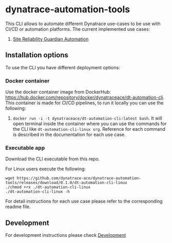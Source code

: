 # dynatrace-automation-tools

This CLI allows to automate different Dynatrace use-cases to be use with CI/CD or automation platforms. The current implemented use cases:

1. [Site Reliability Guardian Automation](docs/SRGAutomation.md)

## Installation options

To use the CLI you have different deployment options:

### Docker container

Use the docker container image from DockerHub: https://hub.docker.com/repository/docker/dynatraceace/dt-automation-cli. This container is made for CI/CD pipelines, to run it locally you can use the following:

1. `docker run -i -t dynatraceace/dt-automation-cli:latest bash`. It will open terminal inside the container where you can use the commands for the CLI like `dt-automation-cli-linux srg`. Reference for each command is described in the documentation for each use case.

### Executable app

Download the CLI executable from this repo.

For Linux users execute the following:

```(bash)
wget https://github.com/dynatrace-ace/dynatrace-automation-tools/releases/download/0.1.0/dt-automation-cli-linux
./chmod +rx ./dt-automation-cli-linux
./dt-automation-cli-linux -h
```

For detail instructions for each use case please refer to the corresponding readme file.

## Development

For development instructions please check [Development](docs/Development.md)
